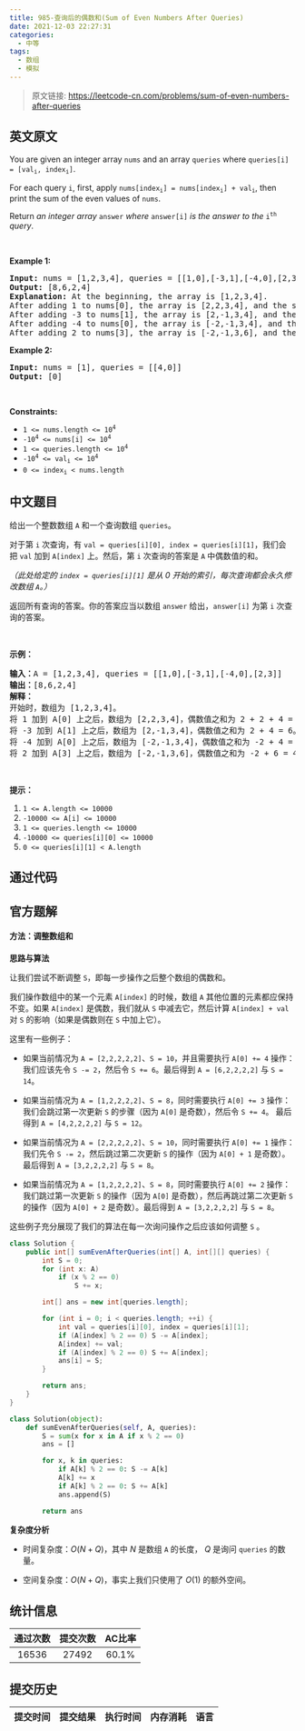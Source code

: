 ```yaml
---
title: 985-查询后的偶数和(Sum of Even Numbers After Queries)
date: 2021-12-03 22:27:31
categories:
  - 中等
tags:
  - 数组
  - 模拟
---
```


> 原文链接: https://leetcode-cn.com/problems/sum-of-even-numbers-after-queries


## 英文原文
<div><p>You are given an integer array <code>nums</code> and an array <code>queries</code> where <code>queries[i] = [val<sub>i</sub>, index<sub>i</sub>]</code>.</p>

<p>For each query <code>i</code>, first, apply <code>nums[index<sub>i</sub>] = nums[index<sub>i</sub>] + val<sub>i</sub></code>, then print the sum of the even values of <code>nums</code>.</p>

<p>Return <em>an integer array </em><code>answer</code><em> where </em><code>answer[i]</code><em> is the answer to the </em><code>i<sup>th</sup></code><em> query</em>.</p>

<p>&nbsp;</p>
<p><strong>Example 1:</strong></p>

<pre>
<strong>Input:</strong> nums = [1,2,3,4], queries = [[1,0],[-3,1],[-4,0],[2,3]]
<strong>Output:</strong> [8,6,2,4]
<strong>Explanation:</strong> At the beginning, the array is [1,2,3,4].
After adding 1 to nums[0], the array is [2,2,3,4], and the sum of even values is 2 + 2 + 4 = 8.
After adding -3 to nums[1], the array is [2,-1,3,4], and the sum of even values is 2 + 4 = 6.
After adding -4 to nums[0], the array is [-2,-1,3,4], and the sum of even values is -2 + 4 = 2.
After adding 2 to nums[3], the array is [-2,-1,3,6], and the sum of even values is -2 + 6 = 4.
</pre>

<p><strong>Example 2:</strong></p>

<pre>
<strong>Input:</strong> nums = [1], queries = [[4,0]]
<strong>Output:</strong> [0]
</pre>

<p>&nbsp;</p>
<p><strong>Constraints:</strong></p>

<ul>
	<li><code>1 &lt;= nums.length &lt;= 10<sup>4</sup></code></li>
	<li><code>-10<sup>4</sup> &lt;= nums[i] &lt;= 10<sup>4</sup></code></li>
	<li><code>1 &lt;= queries.length &lt;= 10<sup>4</sup></code></li>
	<li><code>-10<sup>4</sup> &lt;= val<sub>i</sub> &lt;= 10<sup>4</sup></code></li>
	<li><code>0 &lt;= index<sub>i</sub> &lt; nums.length</code></li>
</ul>
</div>

## 中文题目
<div><p>给出一个整数数组&nbsp;<code>A</code>&nbsp;和一个查询数组&nbsp;<code>queries</code>。</p>

<p>对于第&nbsp;<code>i</code>&nbsp;次查询，有&nbsp;<code>val =&nbsp;queries[i][0], index&nbsp;= queries[i][1]</code>，我们会把&nbsp;<code>val</code>&nbsp;加到&nbsp;<code>A[index]</code>&nbsp;上。然后，第&nbsp;<code>i</code>&nbsp;次查询的答案是 <code>A</code> 中偶数值的和。</p>

<p><em>（此处给定的&nbsp;<code>index = queries[i][1]</code>&nbsp;是从 0 开始的索引，每次查询都会永久修改数组&nbsp;<code>A</code>。）</em></p>

<p>返回所有查询的答案。你的答案应当以数组&nbsp;<code>answer</code>&nbsp;给出，<code>answer[i]</code>&nbsp;为第&nbsp;<code>i</code>&nbsp;次查询的答案。</p>

<p>&nbsp;</p>

<p><strong>示例：</strong></p>

<pre><strong>输入：</strong>A = [1,2,3,4], queries = [[1,0],[-3,1],[-4,0],[2,3]]
<strong>输出：</strong>[8,6,2,4]
<strong>解释：</strong>
开始时，数组为 [1,2,3,4]。
将 1 加到 A[0] 上之后，数组为 [2,2,3,4]，偶数值之和为 2 + 2 + 4 = 8。
将 -3 加到 A[1] 上之后，数组为 [2,-1,3,4]，偶数值之和为 2 + 4 = 6。
将 -4 加到 A[0] 上之后，数组为 [-2,-1,3,4]，偶数值之和为 -2 + 4 = 2。
将 2 加到 A[3] 上之后，数组为 [-2,-1,3,6]，偶数值之和为 -2 + 6 = 4。
</pre>

<p>&nbsp;</p>

<p><strong>提示：</strong></p>

<ol>
	<li><code>1 &lt;= A.length &lt;= 10000</code></li>
	<li><code>-10000 &lt;= A[i] &lt;= 10000</code></li>
	<li><code>1 &lt;= queries.length &lt;= 10000</code></li>
	<li><code>-10000 &lt;= queries[i][0] &lt;= 10000</code></li>
	<li><code>0 &lt;= queries[i][1] &lt; A.length</code></li>
</ol>
</div>

## 通过代码
<RecoDemo>
</RecoDemo>


## 官方题解
#### 方法：调整数组和

**思路与算法**

让我们尝试不断调整 `S`，即每一步操作之后整个数组的偶数和。

我们操作数组中的某一个元素 `A[index]` 的时候，数组 `A` 其他位置的元素都应保持不变。如果 `A[index]` 是偶数，我们就从 `S` 中减去它，然后计算 `A[index] + val` 对 `S` 的影响（如果是偶数则在 `S` 中加上它）。

这里有一些例子：

* 如果当前情况为 `A = [2,2,2,2,2]`、`S = 10`，并且需要执行 `A[0] += 4` 操作：我们应该先令 `S -= 2`，然后令 `S += 6`。最后得到 `A = [6,2,2,2,2]` 与 `S = 14`。

* 如果当前情况为 `A = [1,2,2,2,2]`、`S = 8`，同时需要执行 `A[0] += 3` 操作：我们会跳过第一次更新 `S` 的步骤（因为 `A[0]` 是奇数），然后令 `S += 4`。 最后得到 `A = [4,2,2,2,2]` 与 `S = 12`。

* 如果当前情况为 `A = [2,2,2,2,2]`、`S = 10`，同时需要执行 `A[0] += 1` 操作：我们先令 `S -= 2`，然后跳过第二次更新 `S` 的操作（因为 `A[0] + 1` 是奇数）。最后得到 `A = [3,2,2,2,2]` 与 `S = 8`。

* 如果当前情况为 `A = [1,2,2,2,2]`、`S = 8`，同时需要执行 `A[0] += 2` 操作：我们跳过第一次更新 `S` 的操作（因为 `A[0]` 是奇数），然后再跳过第二次更新 `S` 的操作（因为 `A[0] + 2` 是奇数）。最后得到 `A = [3,2,2,2,2]` 与 `S = 8`。

这些例子充分展现了我们的算法在每一次询问操作之后应该如何调整 `S` 。

```java [ZscGXmuD-Java]
class Solution {
    public int[] sumEvenAfterQueries(int[] A, int[][] queries) {
        int S = 0;
        for (int x: A)
            if (x % 2 == 0)
                S += x;

        int[] ans = new int[queries.length];

        for (int i = 0; i < queries.length; ++i) {
            int val = queries[i][0], index = queries[i][1];
            if (A[index] % 2 == 0) S -= A[index];
            A[index] += val;
            if (A[index] % 2 == 0) S += A[index];
            ans[i] = S;
        }

        return ans;
    }
}
```
```python [ZscGXmuD-Python]
class Solution(object):
    def sumEvenAfterQueries(self, A, queries):
        S = sum(x for x in A if x % 2 == 0)
        ans = []

        for x, k in queries:
            if A[k] % 2 == 0: S -= A[k]
            A[k] += x
            if A[k] % 2 == 0: S += A[k]
            ans.append(S)

        return ans
```


**复杂度分析**

* 时间复杂度：$O(N+Q)$，其中 $N$ 是数组 `A` 的长度， $Q$ 是询问 `queries` 的数量。

* 空间复杂度：$O(N+Q)$，事实上我们只使用了 $O(1)$ 的额外空间。





## 统计信息
| 通过次数 | 提交次数 | AC比率 |
| :------: | :------: | :------: |
|    16536    |    27492    |   60.1%   |

## 提交历史
| 提交时间 | 提交结果 | 执行时间 |  内存消耗  | 语言 |
| :------: | :------: | :------: | :--------: | :--------: |
